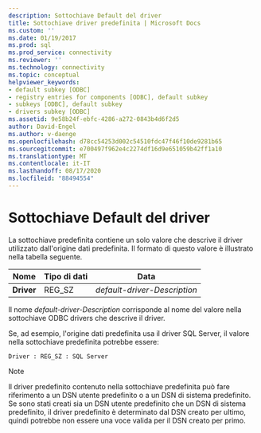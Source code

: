 ```yaml
---
description: Sottochiave Default del driver
title: Sottochiave driver predefinita | Microsoft Docs
ms.custom: ''
ms.date: 01/19/2017
ms.prod: sql
ms.prod_service: connectivity
ms.reviewer: ''
ms.technology: connectivity
ms.topic: conceptual
helpviewer_keywords:
- default subkey [ODBC]
- registry entries for components [ODBC], default subkey
- subkeys [ODBC], default subkey
- drivers subkey [ODBC]
ms.assetid: 9e58b24f-ebfc-4286-a272-0843b4d6f2d5
author: David-Engel
ms.author: v-daenge
ms.openlocfilehash: d78cc54253d002c54510fdc47f46f10de9281b65
ms.sourcegitcommit: e700497f962e4c2274df16d9e651059b42ff1a10
ms.translationtype: MT
ms.contentlocale: it-IT
ms.lasthandoff: 08/17/2020
ms.locfileid: "88494554"
---
```

# <a name="default-driver-subkey"></a>Sottochiave Default del driver
La sottochiave predefinita contiene un solo valore che descrive il driver utilizzato dall'origine dati predefinita. Il formato di questo valore è illustrato nella tabella seguente.  
  
|Nome|Tipo di dati|Data|  
|----------|---------------|----------|  
|**Driver**|REG_SZ|*default-driver-Description*|  
  
 Il nome *default-driver-Description* corrisponde al nome del valore nella sottochiave ODBC drivers che descrive il driver.  
  
 Se, ad esempio, l'origine dati predefinita usa il driver SQL Server, il valore nella sottochiave predefinita potrebbe essere:  
  
```  
Driver : REG_SZ : SQL Server  
```  
  
> [!NOTE]  
>  Il driver predefinito contenuto nella sottochiave predefinita può fare riferimento a un DSN utente predefinito o a un DSN di sistema predefinito. Se sono stati creati sia un DSN utente predefinito che un DSN di sistema predefinito, il driver predefinito è determinato dal DSN creato per ultimo, quindi potrebbe non essere una voce valida per il DSN creato per primo.
